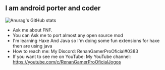 ## I am android porter and coder

![Anurag's GitHub stats](https://github-readme-stats.vercel.app/api?username=RenanGamerProOficial&show_icons=true&theme=minimal)

- Ask me about FNF.
- You can Ask me to port almost any open source mod
- I'm learning Haxe And Java so I'm doing some fun extensions for haxe then are using java
- How to reach me: My Discord: RenanGamerProOficial#0383
- If you want to see me on YouTube: My YouTube channel: https://youtube.com/c/RenanGamerProOficialJogos

